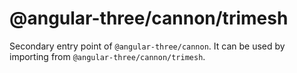 # @angular-three/cannon/trimesh

Secondary entry point of `@angular-three/cannon`. It can be used by importing from `@angular-three/cannon/trimesh`.
